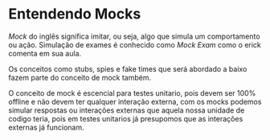 # Entendendo Mocks

*Mock* do inglês significa imitar, ou seja, algo que simula um comportamento ou ação. Simulação de exames é conhecido como *Mock Exam* como o erick comenta em sua aula.

Os conceitos como stubs, spies e fake times que será abordado a baixo fazem parte do conceito de mock também.

O conceito de mock é escencial para testes unitario, pois devem ser 100% offline e não devem ter qualquer interação externa, com os mocks podemos simular respostas ou interações externas que aquela nossa unidade de codigo teria, pois em testes unitarios já presupomos que as interações externas já funcionam.